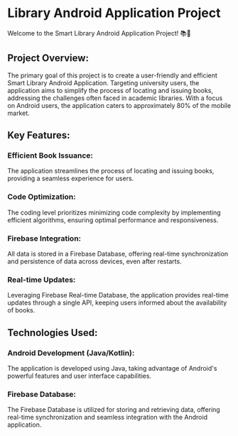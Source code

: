 # Library Android Application Project

Welcome to the Smart Library Android Application Project! 📚📱

## Project Overview:
The primary goal of this project is to create a user-friendly and efficient Smart Library Android Application. Targeting university users, the application aims to simplify the process of locating and issuing books, addressing the challenges often faced in academic libraries. With a focus on Android users, the application caters to approximately 80% of the mobile market.

## Key Features:

### Efficient Book Issuance:
The application streamlines the process of locating and issuing books, providing a seamless experience for users.

### Code Optimization: 
The coding level prioritizes minimizing code complexity by implementing efficient algorithms, ensuring optimal performance and responsiveness.

### Firebase Integration: 
All data is stored in a Firebase Database, offering real-time synchronization and persistence of data across devices, even after restarts.

### Real-time Updates: 
Leveraging Firebase Real-time Database, the application provides real-time updates through a single API, keeping users informed about the availability of books.

## Technologies Used:

### Android Development (Java/Kotlin):
The application is developed using Java, taking advantage of Android's powerful features and user interface capabilities.

### Firebase Database: 
The Firebase Database is utilized for storing and retrieving data, offering real-time synchronization and seamless integration with the Android application.
